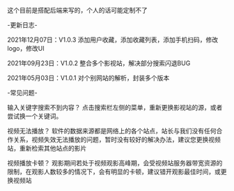 这个目前是搭配后端来写的，个人的话可能定制不了


-更新日志-

2021年12月07日：V1.0.3
添加用户收藏，添加收藏列表，添加手机扫码，修改logo，修改UI

2021年09月23日：V1.0.2
整合多个影视站，解决部分搜索闪退BUG

2021年05月03日：V1.0.1
对个别网站的解析，封装多个版本

-常见问题-

输入关键字搜索不到内容？
点击搜索栏左侧的菜单，重新更换影视站的源，或者尝试换一个关键词。

视频无法播放？
软件的数据来源都是网络上的各个站点，站长与我们没有任何合作关系，视频失效无法播放的问题，暂时没有较好的解决办法，建议您更换视频站，重新检索其他站点的影片

视频播放卡顿？
观影期间若处于视频观影高峰期，会受视频站服务器带宽资源的限制，在观影人数较多的情况下，会有明显的卡顿，建议错开观影最佳时间，或更换视频站
